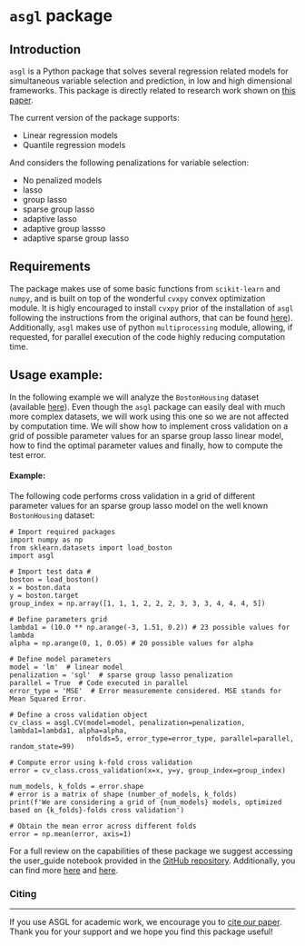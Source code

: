 # `asgl` package

## Introduction

`asgl` is a Python package that solves several regression related models for simultaneous variable selection and prediction, in low and high dimensional frameworks. This package is directly related to research work shown on [this paper](https://link.springer.com/article/10.1007/s11634-020-00413-8).

The current version of the package supports:
* Linear regression models
* Quantile regression models

And considers the following penalizations for variable selection:

* No penalized models
* lasso
* group lasso
* sparse group lasso
* adaptive lasso
* adaptive group lassso
* adaptive sparse group lasso

## Requirements 
The package makes use of some basic functions from `scikit-learn` and `numpy`, and is built on top of the wonderful `cvxpy` convex optimization module. It is higly encouraged to install `cvxpy` prior of the installation of `asgl` following the instructions from the original authors, that can be found [here](https://www.cvxpy.org/)). Additionally,  `asgl` makes use of python `multiprocessing` module, allowing, if requested, for parallel execution of the code highly reducing computation time.

## Usage example:
In the following example we will analyze the `BostonHousing` dataset (available [here](https://scikit-learn.org/stable/modules/generated/sklearn.datasets.load_boston.html#sklearn.datasets.load_boston)). Even though the `asgl` package can easily deal with much more complex datasets, we will work using this one so we are not affected by computation time. We will show how to implement cross validation on a grid of possible parameter values for an sparse group lasso linear model, how to find the optimal parameter values and finally, how to compute the test error.

#### Example:
The following code performs cross validation in a grid of
different parameter values for an sparse group lasso model on the well known 
`BostonHousing` dataset:

```
# Import required packages
import numpy as np
from sklearn.datasets import load_boston
import asgl

# Import test data #
boston = load_boston()
x = boston.data
y = boston.target
group_index = np.array([1, 1, 1, 2, 2, 2, 3, 3, 3, 4, 4, 4, 5])

# Define parameters grid
lambda1 = (10.0 ** np.arange(-3, 1.51, 0.2)) # 23 possible values for lambda
alpha = np.arange(0, 1, 0.05) # 20 possible values for alpha

# Define model parameters
model = 'lm'  # linear model
penalization = 'sgl'  # sparse group lasso penalization
parallel = True  # Code executed in parallel
error_type = 'MSE'  # Error measuremente considered. MSE stands for Mean Squared Error.

# Define a cross validation object
cv_class = asgl.CV(model=model, penalization=penalization, lambda1=lambda1, alpha=alpha,
                   nfolds=5, error_type=error_type, parallel=parallel, random_state=99)

# Compute error using k-fold cross validation
error = cv_class.cross_validation(x=x, y=y, group_index=group_index)

num_models, k_folds = error.shape
# error is a matrix of shape (number_of_models, k_folds)
print(f'We are considering a grid of {num_models} models, optimized based on {k_folds}-folds cross validation')

# Obtain the mean error across different folds
error = np.mean(error, axis=1)
```       

For a full review on the capabilities of these package we suggest accessing the  user_guide notebook provided in the [GitHub repository](https://github.com/alvaromc317/asgl). Additionally, you can find more [here](https://towardsdatascience.com/sparse-group-lasso-in-python-255e379ab892) and [here](https://towardsdatascience.com/an-adaptive-lasso-63afca54b80d).

### Citing
___
If you use ASGL for academic work, we encourage you to [cite our paper](https://link.springer.com/article/10.1007/s11634-020-00413-8). Thank you for your support and we hope you find this package useful!

